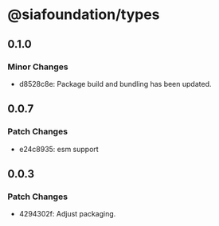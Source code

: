 # @siafoundation/types

## 0.1.0

### Minor Changes

- d8528c8e: Package build and bundling has been updated.

## 0.0.7

### Patch Changes

- e24c8935: esm support

## 0.0.3

### Patch Changes

- 4294302f: Adjust packaging.
